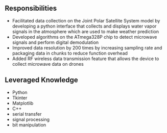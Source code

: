 ## Responsibilities
* Facilitated data collection on the Joint Polar Satellite System model by developing a python interface that collects and displays water vapor signals in the atmosphere which are used to make weather prediction
*	Developed algorithms on the ATmega328P chip to detect microwave signals and perform digital demodulation
*	Improved data resolution by 200 times by increasing sampling rate and packaging data in chunks to reduce function overhead
*	Added RF wireless data transmission feature that allows the device to collect microwave data on drones


## Leveraged Knowledge
* Python 
* Tkinter
* Matplotlib
* C++
* serial transfer
* signal processing
* bit manipulation